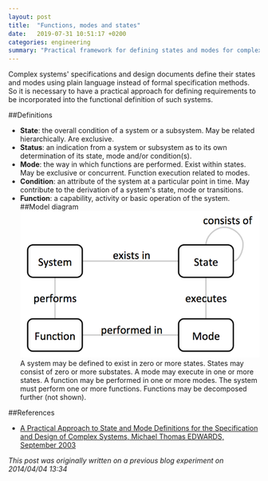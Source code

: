 ```yaml
---
layout: post
title:  "Functions, modes and states"
date:   2019-07-31 10:51:17 +0200
categories: engineering
summary: "Practical framework for defining states and modes for complex systems."
---
```


Complex systems' specifications and design documents define their states and modes using plain language instead of formal specification methods. So it is necessary to have a practical approach for defining requirements to be incorporated into the functional definition of such systems.

##Definitions
* **State**: the overall condition of a system or a subsystem. May be related hierarchically. Are exclusive.
* **Status**: an indication from a system or subsystem as to its own determination of its state, mode and/or condition(s).
* **Mode**: the way in which functions are performed. Exist within states. May be exclusive or concurrent. Function execution related to modes.
* **Condition**: an attribute of the system at a particular point in time. May contribute to the derivation of a system's state, mode or transitions.
* **Function**: a capability, activity or basic operation of the system.
##Model diagram
![Model diagram](/assets/images/System-State-Function-Mode.png)
A system may be defined to exist in zero or more states. States may consist of zero or more substates. A mode may execute in one or more states. A function may be performed in one or more modes. The system must perform one or more functions. Functions may be decomposed further (not shown).

##References
* [A Practical Approach to State and Mode Definitions for the Specification and Design of Complex Systems, Michael Thomas EDWARDS, September 2003](http://ep.unisa.edu.au/artefact/file/download.php?file=113130&view=23326)

*This post was originally written on a previous blog experiment on 2014/04/04 13:34*
